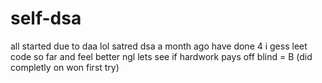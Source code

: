 # self-dsa
all started due to daa lol
satred dsa a month ago have done 4 i gess leet code so far and feel better ngl lets see if hardwork pays off
blind = B (did completly on won first try)
